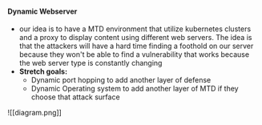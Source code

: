
#### Dynamic Webserver
- our idea is to have a MTD environment that utilize kubernetes clusters and a proxy to display content using different web servers. The idea is that the attackers will have a hard time finding a foothold on our server because they won't be able to find a vulnerability that works because the web server type is constantly changing
- **Stretch goals:**
	- Dynamic port hopping to add another layer of defense
	- Dynamic Operating system to add another layer of MTD if they choose that attack surface

![[diagram.png]]